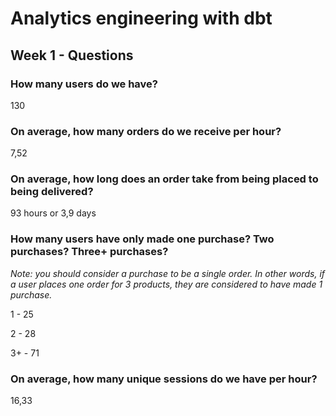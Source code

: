 # Analytics engineering with dbt

## Week 1 - Questions 

### How many users do we have?
130 

### On average, how many orders do we receive per hour?
7,52

### On average, how long does an order take from being placed to being delivered?
93 hours or 3,9 days

### How many users have only made one purchase? Two purchases? Three+ purchases?
*Note: you should consider a purchase to be a single order. In other words, if a user places one order for 3 products, they are considered to have made 1 purchase.*

1 - 25

2 - 28

3+ - 71

### On average, how many unique sessions do we have per hour?
16,33